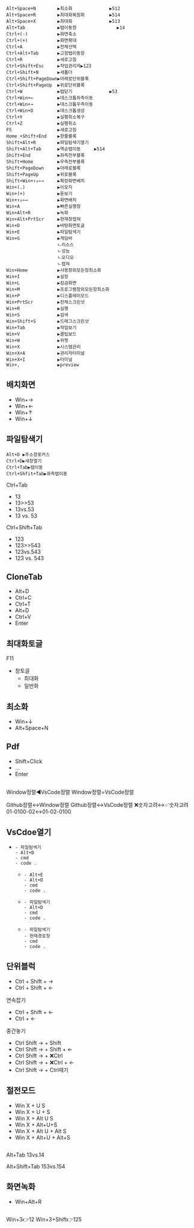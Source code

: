```
Alt+Space+N        ▶최소화ㅤㅤㅤㅤㅤㅤㅤㅤㅤ▶512  
Alt+Space+R        ▶최대화복원화ㅤㅤㅤㅤㅤㅤ▶514  
Alt+Space+X        ▶최대화ㅤㅤㅤㅤㅤㅤㅤㅤㅤ▶513  
Alt+Tab            ▶탭이동창               ▶14
Ctrl+(-)           ▶화면축소  
Ctrl+(+)           ▶화면확대  
Ctrl+A             ▶전체선택  
Ctrl+Alt+Tab       ▶고정탭이동창  
Ctrl+R             ▶새로고침  
Ctrl+Shift+Esc     ▶작업관리자▶123  
Ctrl+Shift+N       ▶새폴더  
Ctrl+Shift+PageDown▶아래로단위블록  
Ctrl+Shift+PageUp  ▶위로단위블록  
Ctrl+W             ▶탭닫기ㅤㅤㅤㅤㅤㅤㅤㅤㅤ▶53  
Ctrl+Win+←         ▶데스크톱좌측이동  
Ctrl+Win+→         ▶데스크톱우측이동  
Ctrl+Win+D         ▶데스크톱생성  
Ctrl+Y             ▶실행취소복구  
Ctrl+Z             ▶실행취소  
F5                 ▶새로고침  
Home +Shift+End    ▶한줄블록  
Shift+Alt+R        ▶파일탐색기열기  
Shift+Alt+Tab      ▶역순탭이동     ▶514
Shift+End          ▶좌측전부블록  
Shift+Home         ▶우측전부블록  
Shift+PageDown     ▶아래로블록  
Shift+PageUp       ▶위로블록  
Shift+Win+↑↓←→     ▶확장화면배치  
Win+(.)            ▶이모지  
Win+(+)            ▶돋보기  
Win+↑↓←→           ▶화면배치  
Win+A              ▶빠른실행창  
Win+Alt+R          ▶녹화  
Win+Alt+PrtScr     ▶현재창캡쳐  
Win+D              ▶바탕화면토글  
Win+E              ▶파일탐색기  
Win+G              ▶게임바
                   ㄴ리소스  
                   ㄴ성능  
                   ㄴ오디오  
                   ㄴ캡쳐  
Win+Home           ▶사용창외모든창최소화  
Win+I              ▶설정  
Win+L              ▶잠금화면  
Win+M              ▶프로그램창외모든창최소화  
Win+P              ▶디스플레이모드  
Win+PrtScr         ▶전체스크린샷  
Win+R              ▶실행  
Win+S              ▶검색  
Win+Shift+S        ▶드래그스크린샷  
Win+Tab            ▶작업보기  
Win+V              ▶클립보드  
Win+W              ▶위젯  
Win+X              ▶시스템관리  
Win+X+A            ▶관리자터미널  
Win+X+I            ▶터미널  
Win+,              ▶preview  

```

## 배치화면
- Win+→
- Win+←
- Win+↑
- Win+↓


## 파일탐색기
```
Alt+D ▶주소창포커스
Ctrl+D▶새창열기
Ctrl+Tab▶탭이동 
Ctrl+Shfit+Tab▶좌측탭이동
```

Ctrl+Tab
- 13
- 13>>53
- 13vs.53
- 13 vs. 53

Ctrl+Shift+Tab
- 123
- 123>>543
- 123vs.543
- 123 vs. 543



## CloneTab
- Alt+D
- Ctrl+C
- Ctrl+T
- Alt+D
- Ctrl+V
- Enter


## 최대화토글
F11
- 창토글
  - 최대화
  - 일반화


## 최소화
- Win+↓
- Alt+Space+N


## Pdf
- Shift+Click
- ...
- Enter



##
Window정렬◀️VsCode정렬
Window정렬=VsCode정렬

Github정렬↔️Window정렬
Github정렬↔️VsCode정렬
❌숫자고려↔️✅숫자고려
01-0100-02↔️01-02-0100


## VsCdoe열기
- ```
  - 파일탐색기
  - Alt+D
  - cmd
  - code .
  ```
  - ```
    - Alt+E
    - Alt+D
    - cmd
    - code .
    ```
  - ```
    - 파일탐색기
    - Alt+D
    - cmd
    - code .
    ```
  - ```
    - 파일탐색기
    - 현재경로창
    - cmd
    - code .
    ```    


## 단위블럭
- Ctrl + Shift + →
- Ctrl + Shift + ←


연속잡기
- Ctrl + Shift + ←
- Ctrl + ←

중간놓기
- Ctrl Shift → + Shift
- Ctrl Shift → + Shift + ←
- Ctrl Shift → + ❌Ctrl 
- Ctrl Shift → + ❌Ctrl + ←
- Ctrl Shift → + Ctrl떼기


## 절전모드
- Win X + U S
- Win X + U + S
- Win X + Alt U S
- Win X + Alt+U+S
- Win X + Alt U + Alt S
- Win X + Alt+U + Alt+S


##
Alt+Tab
13vs.14


Alt+Shift+Tab
153vs.154


## 화면녹화
- Win+Alt+R


##
Win+3👉12
Win+3+Shift👉125